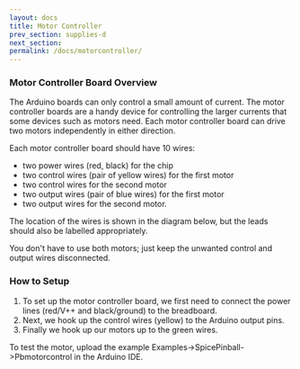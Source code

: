 ```yaml
---
layout: docs
title: Motor Controller
prev_section: supplies-d
next_section: 
permalink: /docs/motorcontroller/
---
```


### Motor Controller Board Overview

The Arduino boards can only control a small amount of current. The motor controller boards are a handy device for controlling the larger currents that some devices such as motors need. Each motor controller board can drive two motors independently in either direction.

Each motor controller board should have 10 wires:
- two power wires (red, black) for the chip
- two control wires (pair of yellow wires) for the first motor
- two control wires for the second motor
- two output wires (pair of blue wires) for the first motor
- two output wires for the second motor. 

The location of the wires is shown in the diagram below, but the leads should also be labelled appropriately.

You don't have to use both motors; just keep the unwanted control and output wires disconnected.


### How to Setup


1. To set up the motor controller board, we first need to connect the power lines (red/V++ and black/ground) to the breadboard.
2. Next, we hook up the control wires (yellow) to the Arduino output pins.
3. Finally we hook up our motors up to the green wires.

To test the motor, upload the example Examples->SpicePinball->Pbmotorcontrol in the Arduino IDE.



